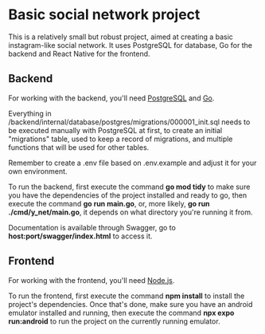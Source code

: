 # Basic social network project

This is a relatively small but robust project, aimed at creating a basic instagram-like social network. It uses PostgreSQL for database, Go for the backend and React Native for the frontend.

## Backend

For working with the backend, you'll need [PostgreSQL](https://www.postgresql.org) and [Go](https://go.dev).

Everything in /backend/internal/database/postgres/migrations/000001_init.sql needs to be executed manually with PostgreSQL at first, to create an initial "migrations" table, used to keep a record of migrations, and multiple functions that will be used for other tables.

Remember to create a .env file based on .env.example and adjust it for your own environment.

To run the backend, first execute the command **go mod tidy** to make sure you have the dependencies of the project installed and ready to go, then execute the command **go run main.go**, or, more likely, **go run ./cmd/y_net/main.go**, it depends on what directory you're running it from.

Documentation is available through Swagger, go to **host:port/swagger/index.html** to access it.

## Frontend

For working with the frontend, you'll need [Node.js](https://nodejs.org).

To run the frontend, first execute the command **npm install** to install the project's dependencies. Once that's done, make sure you have an android emulator installed and running, then execute the command **npx expo run:android** to run the project on the currently running emulator.
